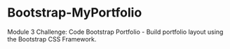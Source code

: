 # Bootstrap-MyPortfolio
Module 3 Challenge: Code Bootstrap Portfolio - Build portfolio layout using the Bootstrap CSS Framework.

